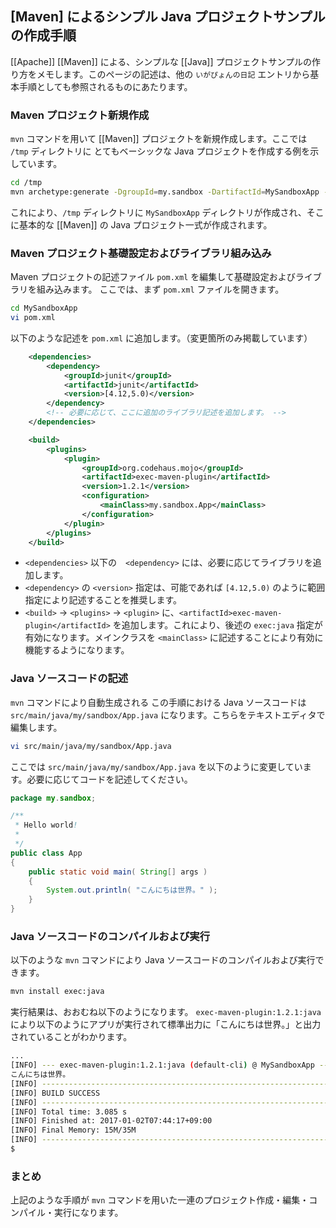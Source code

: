 ## [Maven] によるシンプル Java プロジェクトサンプルの作成手順

[[Apache]] [[Maven]] による、シンプルな [[Java]] プロジェクトサンプルの作り方をメモします。このページの記述は、他の `いがぴょんの日記` エントリから基本手順としても参照されるものにあたります。

### Maven プロジェクト新規作成

`mvn` コマンドを用いて [[Maven]] プロジェクトを新規作成します。ここでは `/tmp` ディレクトリに とてもベーシックな Java プロジェクトを作成する例を示しています。

```sh
cd /tmp
mvn archetype:generate -DgroupId=my.sandbox -DartifactId=MySandboxApp -DarchetypeArtifactId=maven-archetype-quickstart -DinteractiveMode=false
```

これにより、`/tmp` ディレクトリに `MySandboxApp` ディレクトリが作成され、そこに基本的な [[Maven]] の Java プロジェクト一式が作成されます。

### Maven プロジェクト基礎設定およびライブラリ組み込み

Maven プロジェクトの記述ファイル `pom.xml` を編集して基礎設定およびライブラリを組み込みます。
ここでは、まず `pom.xml` ファイルを開きます。

```sh
cd MySandboxApp
vi pom.xml
```

以下のような記述を `pom.xml` に追加します。（変更箇所のみ掲載しています）

```xml
	<dependencies>
		<dependency>
			<groupId>junit</groupId>
			<artifactId>junit</artifactId>
			<version>[4.12,5.0)</version>
		</dependency>
		<!-- 必要に応じて、ここに追加のライブラリ記述を追加します。 -->		
	</dependencies>

	<build>
		<plugins>
			<plugin>
				<groupId>org.codehaus.mojo</groupId>
				<artifactId>exec-maven-plugin</artifactId>
				<version>1.2.1</version>
				<configuration>
					<mainClass>my.sandbox.App</mainClass>
				</configuration>
			</plugin>
		</plugins>
	</build>
```

* `<dependencies>` 以下の　`<dependency>` には、必要に応じてライブラリを追加します。
* `<dependency>` の `<version>` 指定は、可能であれば `[4.12,5.0)` のように範囲指定により記述することを推奨します。
* `<build>` -> `<plugins>` -> `<plugin>` に、`<artifactId>exec-maven-plugin</artifactId>` を追加します。これにより、後述の `exec:java` 指定が有効になります。メインクラスを `<mainClass>` に記述することにより有効に機能するようになります。

### Java ソースコードの記述

`mvn` コマンドにより自動生成される この手順における Java ソースコードは `src/main/java/my/sandbox/App.java` になります。こちらをテキストエディタで編集します。

```sh
vi src/main/java/my/sandbox/App.java 
```

ここでは `src/main/java/my/sandbox/App.java` を以下のように変更しています。必要に応じてコードを記述してください。

```java
package my.sandbox;

/**
 * Hello world!
 *
 */
public class App 
{
    public static void main( String[] args )
    {
        System.out.println( "こんにちは世界。" );
    }
}
```

### Java ソースコードのコンパイルおよび実行

以下のような `mvn` コマンドにより Java ソースコードのコンパイルおよび実行できます。

```sh
mvn install exec:java
```

実行結果は、おおむね以下のようになります。
`exec-maven-plugin:1.2.1:java` により以下のようにアプリが実行されて標準出力に「こんにちは世界。」と出力されていることがわかります。

```sh
...
[INFO] --- exec-maven-plugin:1.2.1:java (default-cli) @ MySandboxApp ---
こんにちは世界。
[INFO] ------------------------------------------------------------------------
[INFO] BUILD SUCCESS
[INFO] ------------------------------------------------------------------------
[INFO] Total time: 3.085 s
[INFO] Finished at: 2017-01-02T07:44:17+09:00
[INFO] Final Memory: 15M/35M
[INFO] ------------------------------------------------------------------------
$ 
```

### まとめ

上記のような手順が `mvn` コマンドを用いた一連のプロジェクト作成・編集・コンパイル・実行になります。
